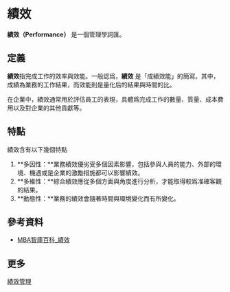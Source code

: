 # 績效

**績效（Performance）** 是一個管理學詞匯。

## 定義

**績效**指完成工作的效率與效能。一般認爲，**績效** 是「成績效能」的簡寫。其中，成績為業務的工作結果，而效能則是量化后的結果與時間的比。

在企業中，績效通常用於評估員工的表現，具體爲完成工作的數量、質量、成本費用以及對企業的其他貢獻等。

## 特點

績效含有以下幾個特點

1. **多因性：**業務績效優劣受多個因素影響，包括參與人員的能力、外部的環境、機遇或是企業的激勵措施都可以影響績效。
2. **多維性：**綜合績效應從多個方面與角度進行分析，才能取得較爲准確客觀的結果。
3. **動態性：**業務的績效會隨著時間與環境變化而有所變化。

## 參考資料
+ [MBA智庫百科_績效](https://wiki.mbalib.com/zh-tw/%E7%BB%A9%E6%95%88)

## 更多
[績效管理](performance_management.md)
